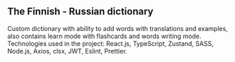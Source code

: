 <h2>The Finnish - Russian dictionary</h2>

Custom dictionary with ability to add words with translations and examples, also contains learn mode with flashcards and words writing mode. 
Technologies used in the project: React.js, TypeScript, Zustand, SASS, Node.js, Axios, clsx, JWT, Eslint, Prettier.
